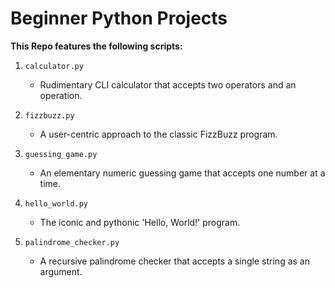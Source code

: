 # Beginner Python Projects

**This Repo features the following scripts:**

1. `calculator.py`
    - Rudimentary CLI calculator that accepts two operators and an operation.

2. `fizzbuzz.py`
    - A user-centric approach to the classic FizzBuzz program.

3. `guessing_game.py`
    - An elementary numeric guessing game that accepts one number at a time.

4. `hello_world.py`
    - The iconic and pythonic 'Hello, World!' program.

5. `palindrome_checker.py`
    - A recursive palindrome checker that accepts a single string as an argument.